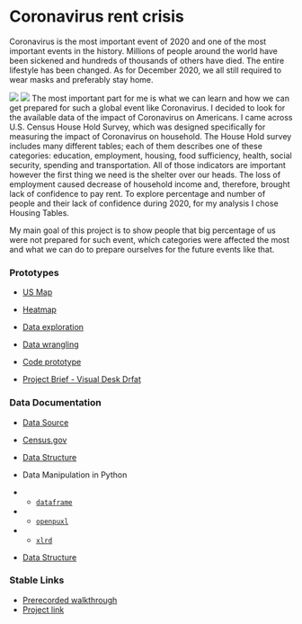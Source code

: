 # Coronavirus rent crisis

  Coronavirus is the most important event of 2020 and one of the most important events in the history. Millions of people around the world have been sickened and hundreds of thousands of others have died. The entire lifestyle has been changed. As for December 2020, we all still required to wear masks and preferably stay home. 
  
  ![](studio-project/confidence.png)
  ![](images/conf.png)
  The most important part for me is what we can learn and how we can get prepared for such a global event like Coronavirus. I decided to look for the available data of the impact of Coronavirus on Americans. I came across U.S. Census House Hold Survey, which was designed specifically for measuring the impact of Coronavirus on household. The House Hold survey includes many different tables; each of them describes one of these categories: education, employment, housing, food sufficiency, health, social security, spending and transportation. All of those indicators are important however the first thing we need is the shelter over our heads. The loss of employment caused decrease of household income and, therefore, brought lack of confidence to pay rent. To explore percentage and number of people and their lack of confidence during 2020, for my analysis I chose Housing Tables. 
  
  My main goal of this project is to show people that big percentage of us were not prepared for such event, which categories were affected the most and what we can do to prepare ourselves for the future events like that. 

 ### Prototypes
 
 * [US Map](https://observablehq.com/@nchikurova/us-map-by-household-median-income-2017)
 * [Heatmap](https://observablehq.com/@nchikurova/heatmap)
 * [Data exploration](https://observablehq.com/@nchikurova/untitled)
 * [Data wrangling](https://observablehq.com/d/65408b7a9bd98edd)
 * [Code prototype](https://github.com/nchikurova/studio-project/tree/main/project_state_prototypes)
 
 * [Project Brief - Visual Desk Drfat](https://drive.google.com/file/d/1cAxLVb19tX-V9ysfmJltnS2aD_roqO1O/view?usp=sharing)
 
 ### Data Documentation
 
 * [Data Source](https://www.census.gov/programs-surveys/household-pulse-survey/data.html#phase1)
 * [Census.gov](https://www.census.gov/)

 * [Data Structure](https://github.com/nchikurova/studio-project/blob/main/data/week_1.csv)
 
 * Data Manipulation in Python
 * * [`dataframe`](https://github.com/nchikurova/advanced-studio/blob/master/Data_manipulation_dataframe.ipynb)
 * * [`openpuxl`](https://github.com/nchikurova/advanced-studio/blob/master/Data_openpyxl_new.ipynb)
 * * [`xlrd`](https://github.com/nchikurova/advanced-studio/blob/master/Data_xlrd_new.ipynb)
 
  * [Data Structure](https://github.com/nchikurova/studio-project/blob/main/data/week_1.csv)
 
 
 ### Stable Links
 
 * [Prerecorded walkthrough](https://drive.google.com/file/d/1Vo47aRRwCOqAlID00kRKO2NfCTfiMmRT/view?usp=sharing)
 * [Project link](https://nchikurova.github.io/studio-project/project_global/)
